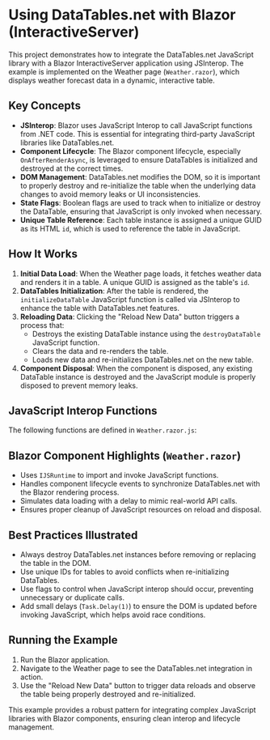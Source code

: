 # Using DataTables.net with Blazor (InteractiveServer)

This project demonstrates how to integrate the DataTables.net JavaScript library with a Blazor InteractiveServer application using JSInterop. The example is implemented on the Weather page (`Weather.razor`), which displays weather forecast data in a dynamic, interactive table.

## Key Concepts

- **JSInterop**: Blazor uses JavaScript Interop to call JavaScript functions from .NET code. This is essential for integrating third-party JavaScript libraries like DataTables.net.
- **Component Lifecycle**: The Blazor component lifecycle, especially `OnAfterRenderAsync`, is leveraged to ensure DataTables is initialized and destroyed at the correct times.
- **DOM Management**: DataTables.net modifies the DOM, so it is important to properly destroy and re-initialize the table when the underlying data changes to avoid memory leaks or UI inconsistencies.
- **State Flags**: Boolean flags are used to track when to initialize or destroy the DataTable, ensuring that JavaScript is only invoked when necessary.
- **Unique Table Reference**: Each table instance is assigned a unique GUID as its HTML `id`, which is used to reference the table in JavaScript.

## How It Works

1. **Initial Data Load**: When the Weather page loads, it fetches weather data and renders it in a table. A unique GUID is assigned as the table's `id`.
2. **DataTables Initialization**: After the table is rendered, the `initializeDataTable` JavaScript function is called via JSInterop to enhance the table with DataTables.net features.
3. **Reloading Data**: Clicking the "Reload New Data" button triggers a process that:
   - Destroys the existing DataTable instance using the `destroyDataTable` JavaScript function.
   - Clears the data and re-renders the table.
   - Loads new data and re-initializes DataTables.net on the new table.
4. **Component Disposal**: When the component is disposed, any existing DataTable instance is destroyed and the JavaScript module is properly disposed to prevent memory leaks.

## JavaScript Interop Functions

The following functions are defined in `Weather.razor.js`:

## Blazor Component Highlights (`Weather.razor`)

- Uses `IJSRuntime` to import and invoke JavaScript functions.
- Handles component lifecycle events to synchronize DataTables.net with the Blazor rendering process.
- Simulates data loading with a delay to mimic real-world API calls.
- Ensures proper cleanup of JavaScript resources on reload and disposal.

## Best Practices Illustrated

- Always destroy DataTables.net instances before removing or replacing the table in the DOM.
- Use unique IDs for tables to avoid conflicts when re-initializing DataTables.
- Use flags to control when JavaScript interop should occur, preventing unnecessary or duplicate calls.
- Add small delays (`Task.Delay(1)`) to ensure the DOM is updated before invoking JavaScript, which helps avoid race conditions.

## Running the Example

1. Run the Blazor application.
2. Navigate to the Weather page to see the DataTables.net integration in action.
3. Use the "Reload New Data" button to trigger data reloads and observe the table being properly destroyed and re-initialized.

This example provides a robust pattern for integrating complex JavaScript libraries with Blazor components, ensuring clean interop and lifecycle management.